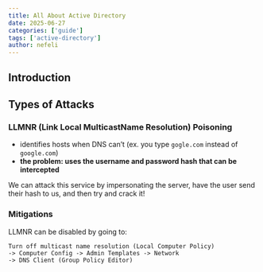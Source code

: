 ```yaml
---
title: All About Active Directory
date: 2025-06-27
categories: ['guide']
tags: ['active-directory']
author: nefeli
---
```


## Introduction

## Types of Attacks

### LLMNR (Link Local MulticastName Resolution) Poisoning

- identifies hosts when DNS can’t (ex. you type `gogle.com` instead of `google.com`)
- **the problem: uses the username and password hash that can be intercepted**

We can attack this service by impersonating the server, have the user send their hash to us, and then try and crack it!

### Mitigations

LLMNR can be disabled by going to:

```
Turn off multicast name resolution (Local Computer Policy)
-> Computer Config -> Admin Templates -> Network
-> DNS Client (Group Policy Editor)
```

